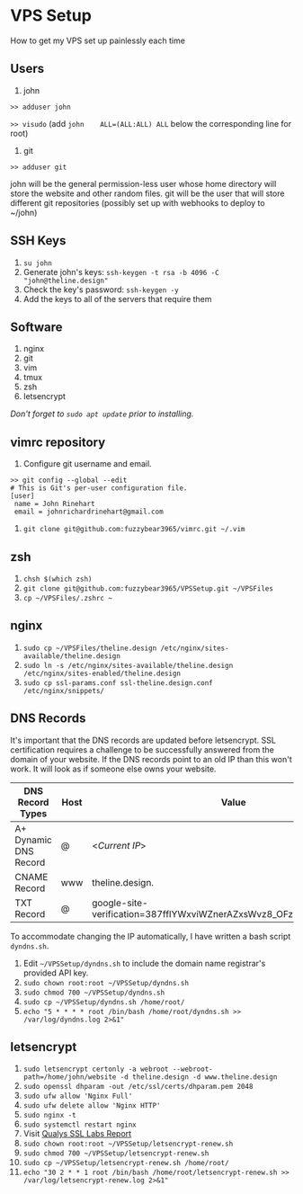 # VPS Setup
How to get my VPS set up painlessly each time

## Users
1. john

  `>> adduser john `

  `>> visudo` (add `john	ALL=(ALL:ALL) ALL` below the corresponding line for root)
1. git

  `>> adduser git `

john will be the general permission-less user whose home directory will store
the website and other random files.
git will be the user that will store different git repositories (possibly set up
with webhooks to deploy to ~/john)

## SSH Keys
1. `su john`
1. Generate john's keys: `ssh-keygen -t rsa -b 4096 -C "john@theline.design"`
1. Check the key's password: `ssh-keygen -y`
1. Add the keys to all of the servers that require them

## Software
1. nginx
1. git
1. vim
1. tmux
1. zsh
1. letsencrypt

*Don't forget to `sudo apt update` prior to installing.*

## vimrc repository
1. Configure git username and email.

  ```
  >> git config --global --edit
  # This is Git's per-user configuration file.
  [user]
   name = John Rinehart
   email = johnrichardrinehart@gmail.com
  ```
1. `git clone git@github.com:fuzzybear3965/vimrc.git ~/.vim`

## zsh
1. `chsh $(which zsh)`
1. `git clone git@github.com:fuzzybear3965/VPSSetup.git ~/VPSFiles`
1. `cp ~/VPSFiles/.zshrc ~`

## nginx
1. `sudo cp ~/VPSFiles/theline.design /etc/nginx/sites-available/theline.design`
1. `sudo ln -s /etc/nginx/sites-available/theline.design /etc/nginx/sites-enabled/theline.design`
1. `sudo cp ssl-params.conf ssl-theline.design.conf /etc/nginx/snippets/`

## DNS Records
It's important that the DNS records are updated before letsencrypt. SSL
certification requires a challenge to be successfully answered from the domain of
your website. If the DNS records point to an old IP than this won't work. It
will look as if someone else owns your website.

| DNS Record Types | Host | Value | TTL | 
|---|---|---|---|
| A+ Dynamic DNS Record | @ | \<_Current IP_\> | Automatic |
| CNAME Record | www | theline.design. | Automatic |
| TXT Record | @ | google-site-verification=387ffIYWxviWZnerAZxsWvz8_OFzzpEg85zyKTRtYsM | Automatic |

To accommodate changing the IP automatically, I have written a bash script
`dyndns.sh`.

1. Edit `~/VPSSetup/dyndns.sh` to include the domain name registrar's provided API key.
1. `sudo chown root:root ~/VPSSetup/dyndns.sh`
1. `sudo chmod 700 ~/VPSSetup/dyndns.sh`
1. `sudo cp ~/VPSSetup/dyndns.sh /home/root/`
1. `echo "5 * * * * root /bin/bash /home/root/dyndns.sh >> /var/log/dyndns.log 2>&1"`

## letsencrypt
1. `sudo letsencrypt certonly -a webroot --webroot-path=/home/john/website -d theline.design -d www.theline.design`
1. `sudo openssl dhparam -out /etc/ssl/certs/dhparam.pem 2048`
1. `sudo ufw allow 'Nginx Full'`
1. `sudo ufw delete allow 'Nginx HTTP'`
1. `sudo nginx -t`
1. `sudo systemctl restart nginx`
1. Visit [Qualys SSL Labs Report](https://www.ssllabs.com/ssltest/analyze.html?d=theline.design)
1. `sudo chown root:root ~/VPSSetup/letsencrypt-renew.sh`
1. `sudo chmod 700 ~/VPSSetup/letsencrypt-renew.sh`
1. `sudo cp ~/VPSSetup/letsencrypt-renew.sh /home/root/`
1. `echo "30 2 * * 1 root /bin/bash /home/root/letsencrypt-renew.sh >> /var/log/letsencrypt-renew.log 2>&1"`
